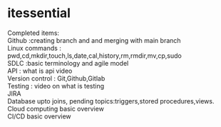 # itessential<br />
Completed items:<br />
Github :creating branch and and merging with main branch<br />
Linux commands : pwd,cd,mkdir,touch,ls,date,cal,history,rm,rmdir,mv,cp,sudo<br />
SDLC :basic terminology and agile model<br />
API : what is api video<br />
Version control : Git,Github,Gitlab<br />
Testing : video on what is testing<br />
JIRA<br />
Database upto joins, pending topics:triggers,stored procedures,views.<br />
Cloud computing basic overview<br />
CI/CD basic overview<br/>
